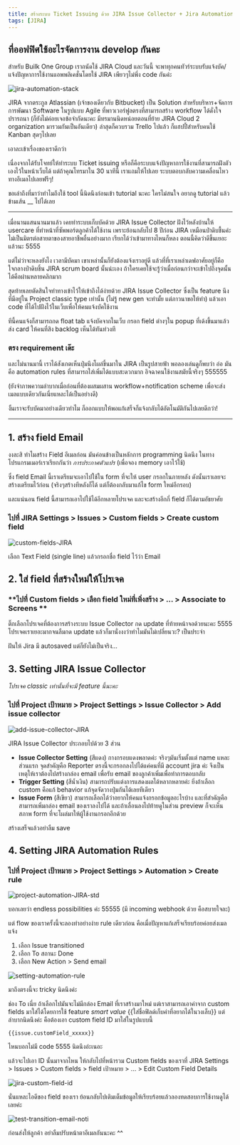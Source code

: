 ```yaml
---
title: สร้างระบบ Ticket Issuing ด้วย JIRA Issue Collector + Jira Automation
tags: [JIRA]
---
```


## ที่ออฟฟิศใช้อะไรจัดการงาน develop กันคะ

สำหรับ Builk One Group เราถนัดใช้ JIRA Cloud และวันนี้ จะพาทุกคนทัวร์ระบบรับแจ้งบัค/แจ้งปัญหาการใช้งานแอพพลิเคชั่นโดยใช้ JIRA เพียวๆไม่พึ่ง code กันค่ะ

![jira-automation-stack](jira-automation/jira-automation.png)

JIRA จากตระกูล Atlassian (เจ้าของเดียวกับ Bitbucket) เป็น Solution สำหรับบริหาร+จัดการการพัฒนา Software ในรูปแบบ Agile ที่พาวเวอร์ฟูลตรงที่สามารถสร้าง workflow ได้ดั่งใจปรารถนา (ก็ยังไม่ค่อยเจอข้อจำกัดนะคะ มีทรมานนิดหน่อยตอนที่ย้าย JIRA Cloud 2 organization มารวมกันเป็นอันเดียว) ล่าสุดก็ควบรวม Trello ไปแล้ว ก็แฮปปี้สำหรับคนใช้ Kanban สุดๆไปเลย

เอาละเข้าเรื่องของเราดีกว่า

เนื่องจากได้รับโจทย์ให้ทำระบบ Ticket issuing หรือก็คือระบบแจ้งปัญหาการใช้งานที่สามารถฝังตัวเองไว้ในหน้าเว็บได้ แต่ถ้าคุณโทรมาใน 30 นาทีนี้ เราแถมให้ไปเลย ระบบตอบกลับความเคลื่อนไหวทางอีเมลไปเลยฟรีๆ!

ขอเล่าถึงที่มาว่าทำไมถึงใช้ tool นี้นิดนึงก่อนเข้า tutorial นะคะ ใครไม่สนใจ อยากดู tutorial แล้ว ข้ามเส้น __ ไปได้เลย

------------------

เมื่อนานแสนนานมาแล้ว เคยทำระบบเก็บบัคด้วย JIRA Issue Collector ฝังไว้หลังบ้านให้ usercare ที่ทำหน้าที่ซัพพอร์ตลูกค้าได้ใช้งาน เพราะย้อนกลับไป 8 ปีก่อน JIRA เหมือนป่าดิบชื้นค่ะ ไม่เป็นมิตรต่อสายตาของสายอาชีพอื่นอย่างมาก เรียกได้ว่าเข้ามาทางไหนก็หลง ตอนนี้คิดว่าดีขึ้นเยอะแล้วนะ 5555

แต่ไม่ว่าจะหลงยังไง เวลามีบัคมา เขาเหล่านั้นก็ยังต้องแจ้งเราอยู่ดี แล้วที่ที่เราเหล่าเดฟอาศัยอยู่ก็คือใจกลางป่าดิบชิ้น JIRA scrum board นั้นน่ะเอง ถ้าใครเคยใช้จะรู้ว่าเมื่อก่อนกว่าจะเข้าไปถึงจุดนั้นได้คือผ่านหลายคลิกมาก

สุดท้ายเลยตัดสินใจทำทางเข้าไว้ให้เข้าถึงได้ง่ายด้วย JIRA Issue Collector ซึ่งเป็น feature นึงที่มีอยู่ใน Project classic type เท่านั้น (ไม่รู้ new gen จะทำมั้ย แต่ภาวนาขอให้ทำ) แล้วเอา code ที่ได้ไปฝังไว้ในเว็บเพื่อให้คนแจ้งบัคใช้งาน

ทีนี้คนแจ้งก็สามารถกด float tab แจ้งบัคจากในเว็บ กรอก field ต่างๆใน popup ที่เด้งขึ้นมาแล้วส่ง card ให้คนที่สิง backlog เห็นได้ทันท่วงที

### ตรง requirement เด๊ะ

และไม่นานมานี้ เราได้สังเกตเห็นปุ่มนึงโผล่ขึ้นมาใน JIRA เป็นรูปสายฟ้า พอลองเล่นดูก็พบว่า อ่อ มันคือ automation rules ที่สามารถใส่เพิ่มได้แบบสะดวกมาก อิจฉาคนใช้งานสมัยนี้จริงๆ 555555

(ยังจำภาพความลำบากเมื่อก่อนที่ต้องผสมผสาน workflow+notification scheme เพื่อจะส่งเมลแบบเดียวกันเนี่ยแหละได้เป็นอย่างดี)

งั้นเราจะรับบัคมาอย่างเดียวทำไม ก็ออกแบบให้พอแก้เสร็จก็แจ้งกลับได้อัตโนมัติกันไปเลยดีกว่า!

---------------

## 1. สร้าง field Email
งงละสิ ทำไมสร้าง Field อีเมลก่อน มันค่อนข้างเป็นหลักการ programming นิดนึง ในทางโปรแกรมเมอร์เราเรียกกันว่า *การประกาศตัวแปร* (เพื่อจอง memory เอาไว้ใช้)

ซึ่ง field Email นี้เราเตรียมจะเอาไปใช้ใน form ที่จะให้ user กรอกในภายหลัง ดังนั้นเราเลยจะสร้างเตรียมไว้ก่อน (จริงๆสร้างทีหลังก็ได้ แต่ก็ต้องกลับมาแก้ไข form ใหม่อีกรอบ)

และแน่นอน field นี้สามารถเอาไปใช้ได้อีกหลายโปรเจค และจะสร้างอีกกี่ field ก็ได้ตามอัธยาศัย

### **ไปที่ JIRA Settings > Issues > Custom fields > Create custom field** 

![custom-fields-JIRA](jira-automation/custom-fields-JIRA.png)

เลือก Text Field (single line) แล้วกรอกชื่อ field ไว้ว่า Email

## 2. ใส่ field ที่สร้างใหม่ให้โปรเจค

### **ไปที่ Custom fields > เลือก field ใหม่ที่เพิ่งสร้าง > ... > Associate to Screens ** 

ติ๊กเลือกโปรเจคที่ต้องการสร้างระบบ Issue Collector กด update ที่ท้ายหน้าจอด้วยนะคะ 5555 โปรเจคเราเยอะมากจนลืมกด update แล้วก็มานั่งงงว่าทำไมมันไม่เปลี่ยนวะ? เป็นประจำ 

ฝันให้ Jira มี autosaved แต่ก็ยังไม่เป็นจริง...

## 3. Setting JIRA Issue Collector

*โปรเจค classic เท่านั้นที่จะมี feature นี้นะคะ*

### ไปที่ Project เป้าหมาย > Project Settings > Issue Collector > Add issue collector

![add-issue-collector-JIRA](jira-automation/add-issue-collector-JIRA.png)

JIRA Issue Collector ประกอบไปด้วย 3 ส่วน
* **Issue Collector Setting** (สีแดง) กางกรอบแดงพลาดค่ะ จริงๆมันเริ่มตั้งแต่ name แหละส่วนแรก จุดสำคัญคือ Reporter ตรงนี้จะกรอกลงไปได้แค่คนที่มี account jira ค่ะ จึงเป็นเหตุให้เราต้องไปสร้างกล่อง email เพื่อรับ email ของลูกค้าเพิ่มเพื่อทำการตอบกลับ
* **Trigger Setting** (สีน้ำเงิน) สามารถปรับแต่งการแสดงผลได้หลากหลายค่ะ ยิ่งถ้าเลือก custom คือแก้ behavior แก้จุดจัดวางปุ่มกันได้เลยทีเดียว
* **Issue Form** (สีเขียว) สามารถเลือกได้ว่าอยากให้คนแจ้งกรอกข้อมูลอะไรบ้าง และที่สำคัญคือสามารถเพิ่มกล่อง email ของเราลงไปได้ และถ้าเลื่อนลงไปท้ายดูในส่วน preview ก็จะเห็นสภาพ form ที่จะโผล่มาให้ผู้ใช้งานกรอกอีกด้วย

สร้างเสร็จแล้วอย่าลืม save

## 4. Setting JIRA Automation Rules

### **ไปที่ Project เป้าหมาย > Project Settings > Automation > Create rule**

![project-automation-JIRA-std](jira-automation/project-automation-JIRA-std.png)

บอกเลยว่า endless possibilities ค่ะ 55555 (มี incoming webhook ด้วย คือสบายใจละ)

แต่ flow ของเราครั้งนี้จะลองทำอย่างง่าย rule เดียวก่อน คือเมื่อปัญหาแก้เสร็จเรียบร้อยค่อยส่งเมลแจ้ง

1. เลือก Issue transitioned
2. เลือก To สถานะ Done
3. เลือก New Action > Send email

![setting-automation-rule](jira-automation/setting-automation-rule.png)

มาถึงตรงนี้จะ tricky นิดนึงค่ะ

ช่อง To เนี่ย ถ้าเลือกไปมันจะไม่มีกล่อง Email ที่เราสร้างมาใหม่ แต่เราสามารถเอาค่าจาก custom fields มาใส่ได้โดยการใช้ feature *smart value* {{ใส่ชื่อฟิลด์เก็บค่าที่อยากได้ในวงเล็บ}} แต่ลำบากนิดนึงค่ะ คือต้องเอา custom field ID มาใส่ในรูปแบบนี้

```
{{issue.customField_xxxxx}}
```
ไหนบอกไม่มี code 5555 นิดนึงอ่ะเนอะ

แล้วจะไปเอา ID นั้นมาจากไหน ให้กลับไปที่หน้ารวม Custom fields ของเราที่ JIRA Settings > Issues > Custom fields > field เป้าหมาย > ... > Edit Custom Field Details

![jira-custom-field-id](jira-automation/jira-custom-field-id.png)

นั่นแหละไอดีของ field ของเรา ย้อนกลับไปเติมเต็มข้อมูลให้เรียบร้อยแล้วลองทดสอบการใช้งานดูได้เลยค่ะ

![test-transition-email-noti](jira-automation/test-transition-email-noti.png)

ก่อนส่งให้ลูกค้า อย่าลืมปรับหน้าตาอีเมลกันนะคะ ^^